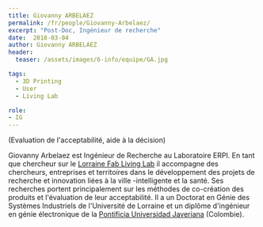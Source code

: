 ```yaml
---
title: Giovanny ARBELAEZ
permalink: /fr/people/Giovanny-Arbelaez/
excerpt: "Post-Doc, Ingénieur de recherche"
date:  2018-03-04
author: Giovanny ARBELAEZ
header:
  teaser: /assets/images/6-info/equipe/GA.jpg

tags:
  - 3D Printing
  - User
  - Living Lab

role:
- IG
---
```


(Evaluation de l'acceptabilité, aide à la décision)

Giovanny Arbelaez est Ingénieur de Recherche au Laboratoire ERPI. En tant que chercheur sur le [Lorraine Fab Living Lab](http://lf2l.fr) il accompagne des chercheurs, entreprises et territoires dans le développement des projets de recherche et innovation liées à la ville -intelligente et la santé. Ses recherches portent principalement sur les méthodes de co-création des produits et l'évaluation de leur acceptabilité. Il a un Doctorat en Génie des Systèmes Industriels de l'Université de Lorraine et un diplôme d'ingénieur en génie électronique de la [Pontificia Universidad Javeriana](https://www.javerianacali.edu.co) (Colombie).  